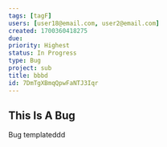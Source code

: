 ```yaml
---
tags: [tagF]
users: [user18@email.com, user2@email.com]
created: 1700360418275
due: 
priority: Highest
status: In Progress
type: Bug
project: sub
title: bbbd
id: 7DmTgXBmqQpwFaNTJ3Iqr
---
```

<!-- GENERATED WITH GITDOWN; DO NOT CHANGE -->

## This Is A Bug

Bug templateddd